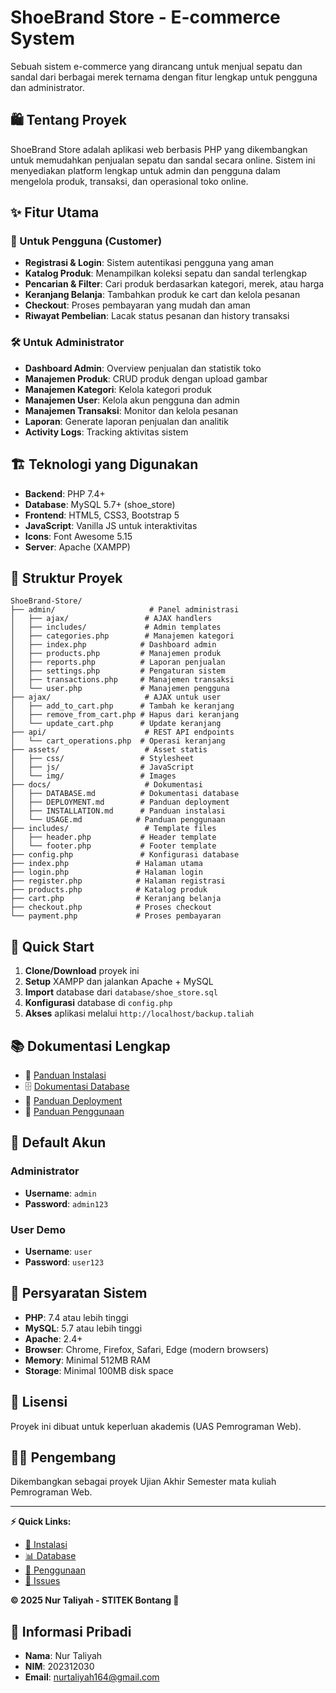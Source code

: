 # ShoeBrand Store - E-commerce System

Sebuah sistem e-commerce yang dirancang untuk menjual sepatu dan sandal dari berbagai merek ternama dengan fitur lengkap untuk pengguna dan administrator.

## 🛍️ Tentang Proyek

ShoeBrand Store adalah aplikasi web berbasis PHP yang dikembangkan untuk memudahkan penjualan sepatu dan sandal secara online. Sistem ini menyediakan platform lengkap untuk admin dan pengguna dalam mengelola produk, transaksi, dan operasional toko online.

## ✨ Fitur Utama

### 👤 Untuk Pengguna (Customer)

- **Registrasi & Login**: Sistem autentikasi pengguna yang aman
- **Katalog Produk**: Menampilkan koleksi sepatu dan sandal terlengkap
- **Pencarian & Filter**: Cari produk berdasarkan kategori, merek, atau harga
- **Keranjang Belanja**: Tambahkan produk ke cart dan kelola pesanan
- **Checkout**: Proses pembayaran yang mudah dan aman
- **Riwayat Pembelian**: Lacak status pesanan dan history transaksi

### 🛠️ Untuk Administrator

- **Dashboard Admin**: Overview penjualan dan statistik toko
- **Manajemen Produk**: CRUD produk dengan upload gambar
- **Manajemen Kategori**: Kelola kategori produk
- **Manajemen User**: Kelola akun pengguna dan admin
- **Manajemen Transaksi**: Monitor dan kelola pesanan
- **Laporan**: Generate laporan penjualan dan analitik
- **Activity Logs**: Tracking aktivitas sistem

## 🏗️ Teknologi yang Digunakan

- **Backend**: PHP 7.4+
- **Database**: MySQL 5.7+ (shoe_store)
- **Frontend**: HTML5, CSS3, Bootstrap 5
- **JavaScript**: Vanilla JS untuk interaktivitas
- **Icons**: Font Awesome 5.15
- **Server**: Apache (XAMPP)

## 📁 Struktur Proyek

```
ShoeBrand-Store/
├── admin/                     # Panel administrasi
│   ├── ajax/                 # AJAX handlers
│   ├── includes/             # Admin templates
│   ├── categories.php        # Manajemen kategori
│   ├── index.php            # Dashboard admin
│   ├── products.php         # Manajemen produk
│   ├── reports.php          # Laporan penjualan
│   ├── settings.php         # Pengaturan sistem
│   ├── transactions.php     # Manajemen transaksi
│   └── user.php             # Manajemen pengguna
├── ajax/                     # AJAX untuk user
│   ├── add_to_cart.php      # Tambah ke keranjang
│   ├── remove_from_cart.php # Hapus dari keranjang
│   └── update_cart.php      # Update keranjang
├── api/                      # REST API endpoints
│   └── cart_operations.php  # Operasi keranjang
├── assets/                   # Asset statis
│   ├── css/                 # Stylesheet
│   ├── js/                  # JavaScript
│   └── img/                 # Images
├── docs/                     # Dokumentasi
│   ├── DATABASE.md          # Dokumentasi database
│   ├── DEPLOYMENT.md        # Panduan deployment
│   ├── INSTALLATION.md      # Panduan instalasi
│   └── USAGE.md            # Panduan penggunaan
├── includes/                 # Template files
│   ├── header.php           # Header template
│   └── footer.php           # Footer template
├── config.php               # Konfigurasi database
├── index.php               # Halaman utama
├── login.php               # Halaman login
├── register.php            # Halaman registrasi
├── products.php            # Katalog produk
├── cart.php                # Keranjang belanja
├── checkout.php            # Proses checkout
└── payment.php             # Proses pembayaran
```

## 🚀 Quick Start

1. **Clone/Download** proyek ini
2. **Setup** XAMPP dan jalankan Apache + MySQL
3. **Import** database dari `database/shoe_store.sql`
4. **Konfigurasi** database di `config.php`
5. **Akses** aplikasi melalui `http://localhost/backup.taliah`

## 📚 Dokumentasi Lengkap

- 📖 [Panduan Instalasi](docs/INSTALLATION.md)
- 🗄️ [Dokumentasi Database](docs/DATABASE.md)
- 🚀 [Panduan Deployment](docs/DEPLOYMENT.md)
- 📝 [Panduan Penggunaan](docs/USAGE.md)

## 👥 Default Akun

### Administrator
- **Username**: `admin`
- **Password**: `admin123`

### User Demo
- **Username**: `user`
- **Password**: `user123`

## 🔧 Persyaratan Sistem

- **PHP**: 7.4 atau lebih tinggi
- **MySQL**: 5.7 atau lebih tinggi
- **Apache**: 2.4+
- **Browser**: Chrome, Firefox, Safari, Edge (modern browsers)
- **Memory**: Minimal 512MB RAM
- **Storage**: Minimal 100MB disk space

## 📄 Lisensi

Proyek ini dibuat untuk keperluan akademis (UAS Pemrograman Web).

## 👨‍💻 Pengembang

Dikembangkan sebagai proyek Ujian Akhir Semester mata kuliah Pemrograman Web.

---

**⚡ Quick Links:**

- [🚀 Instalasi](docs/INSTALLATION.md)
- [📊 Database](docs/DATABASE.md)
- [📖 Penggunaan](docs/USAGE.md)
- [🐛 Issues](https://github.com/username/repo/issues)

**© 2025 Nur Taliyah - STITEK Bontang 🌟**

## 👤 Informasi Pribadi

- **Nama**: Nur Taliyah
- **NIM**: 202312030
- **Email**: nurtaliyah164@gmail.com
